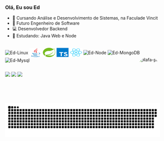 ### Olá, Eu sou Ed 

- 📗 Cursando Análise e Desenvolvimento de Sistemas, na Faculade Vincit
- 📗 Futuro Engenheiro de Software
- 💻 Desenvolvedor Backend
- 🌱 Estudando: Java Web e Node

<!---<div align="center">
  <a href="https://github.com/edgomes-dev">
  <img height="160em" src="https://github-readme-stats.vercel.app/api?username=edgomes-dev&show_icons=true&theme=dark&include_all_commits=true&count_private=true"/>
  <img height="160em" src="https://github-readme-stats.vercel.app/api/top-langs/?username=edgomes-dev&layout=compact&langs_count=7&theme=dark"/>
</div>-->
<div style="display: inline_block"><br>
  <img align="center" alt="Ed-Linux" height="30" width="40" src="https://cdn.jsdelivr.net/gh/devicons/devicon/icons/linux/linux-original.svg">
  <img align="center" alt="Ed-Java" height="30" width="40" src="https://raw.githubusercontent.com/devicons/devicon/master/icons/java/java-original.svg">
  <img align="center" alt="Ed-Spring" height="30" width="40" src="https://raw.githubusercontent.com/devicons/devicon/master/icons/spring/spring-original.svg">
  <img align="center" alt="Ed-Ts" height="30" width="40" src="https://raw.githubusercontent.com/devicons/devicon/master/icons/typescript/typescript-original.svg">
  <img align="center" alt="Ed-React" height="30" width="40" src="https://raw.githubusercontent.com/devicons/devicon/master/icons/react/react-original.svg">
  <img align="center" alt="Ed-Node" height="30" width="40" src="https://cdn.jsdelivr.net/gh/devicons/devicon/icons/nodejs/nodejs-original.svg">
  <img align="center" alt="Ed-MongoDB" height="30" width="40" src="https://cdn.jsdelivr.net/gh/devicons/devicon/icons/mongodb/mongodb-original.svg">
  <img align="center" alt="Ed-Mysql" height="30" width="40" src="https://cdn.jsdelivr.net/gh/devicons/devicon/icons/mysql/mysql-original.svg">
  <img align="right" alt="Rafa-pic" height="150" style="border-radius:50px;" src="https://media.giphy.com/media/tsX3YMWYzDPjAARfeg/giphy.gif">
</div>
 
  ##
  
<div> 
  <a href="https://www.linkedin.com/in/edgomesdev/" target="_blank"><img src="https://img.shields.io/badge/-LinkedIn-%230077B5?style=for-the-badge&logo=linkedin&logoColor=white" target="_blank"></a> 
  <a href="edgomesgomes@outlook.com" target="_blank"><img src="https://img.shields.io/badge/Gmail-D14836?style=for-the-badge&logo=gmail&logoColor=white" target="_blank"></a>
  <a href="https://t.me/edgomesdev" target="_blank"><img src="https://img.shields.io/badge/Telegram-2CA5E0?style=for-the-badge&logo=telegram&logoColor=white" target="_blank"></a>
 
  ![Snake animation](https://github.com/edgomes-dev/edgomes-dev/blob/output/github-contribution-grid-snake.svg)
 
</div>
  
<!-- 

<img align="center" alt="Ed-MaterialUI" height="30" width="40" src="https://cdn.jsdelivr.net/gh/devicons/devicon/icons/materialui/materialui-original.svg">
<img align="center" alt="Ed-Bootstrap" height="30" width="40" src="https://cdn.jsdelivr.net/gh/devicons/devicon/icons/bootstrap/bootstrap-plain.svg">
<img align="center" alt="Ed-Nextjs" height="30" width="40" src="https://cdn.jsdelivr.net/gh/devicons/devicon/icons/nextjs/nextjs-original.svg">

-->
